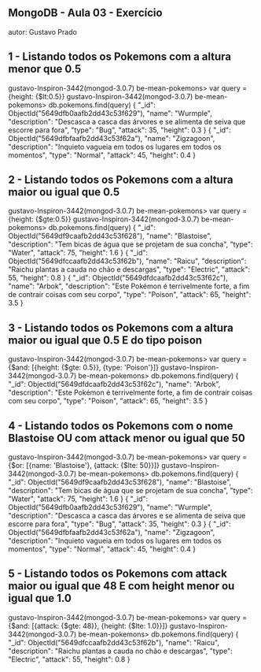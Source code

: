 ## MongoDB - Aula 03 - Exercício
autor: Gustavo Prado

## 1 - Listando todos os Pokemons com a altura menor que 0.5

gustavo-Inspiron-3442(mongod-3.0.7) be-mean-pokemons> var query = {height: {$lt:0.5}}
gustavo-Inspiron-3442(mongod-3.0.7) be-mean-pokemons> db.pokemons.find(query)
{
  "_id": ObjectId("5649dfb0aafb2dd43c53f629"),
  "name": "Wurmple",
  "description": "Descasca a casca das árvores e se alimenta de seiva que escorre para fora",
  "type": "Bug",
  "attack": 35,
  "height": 0.3
}
{
  "_id": ObjectId("5649dfbfaafb2dd43c53f62a"),
  "name": "Zigzagoon",
  "description": "Inquieto vagueia em todos os lugares em todos os momentos",
  "type": "Normal",
  "attack": 45,
  "height": 0.4
}



## 2 - Listando todos os Pokemons com a altura maior ou igual que 0.5

gustavo-Inspiron-3442(mongod-3.0.7) be-mean-pokemons> var query = {height: {$gte:0.5}}
gustavo-Inspiron-3442(mongod-3.0.7) be-mean-pokemons> db.pokemons.find(query)
{
  "_id": ObjectId("5649df9caafb2dd43c53f628"),
  "name": "Blastoise",
  "description": "Tem bicas de água que se projetam de sua concha",
  "type": "Water",
  "attack": 75,
  "height": 1.6
}
{
  "_id": ObjectId("5649dfccaafb2dd43c53f62b"),
  "name": "Raicu",
  "description": "Raichu plantas a cauda no chão e descargas",
  "type": "Electric",
  "attack": 55,
  "height": 0.8
}
{
  "_id": ObjectId("5649dfdcaafb2dd43c53f62c"),
  "name": "Arbok",
  "description": "Este Pokémon é terrivelmente forte, a fim de contrair coisas com seu corpo",
  "type": "Poison",
  "attack": 65,
  "height": 3.5
}


## 3 - Listando todos os Pokemons com a altura maior ou igual que 0.5 E do tipo poison

gustavo-Inspiron-3442(mongod-3.0.7) be-mean-pokemons> var query = {$and: [{height: {$gte: 0.5}}, {type: 'Poison'}]}
gustavo-Inspiron-3442(mongod-3.0.7) be-mean-pokemons> db.pokemons.find(query)
{
  "_id": ObjectId("5649dfdcaafb2dd43c53f62c"),
  "name": "Arbok",
  "description": "Este Pokémon é terrivelmente forte, a fim de contrair coisas com seu corpo",
  "type": "Poison",
  "attack": 65,
  "height": 3.5
}

## 4 - Listando todos os Pokemons com o nome Blastoise OU com attack menor ou igual que 50

gustavo-Inspiron-3442(mongod-3.0.7) be-mean-pokemons> var query = {$or: [{name: 'Blastoise'}, {attack: {$lte: 50}}]}
gustavo-Inspiron-3442(mongod-3.0.7) be-mean-pokemons> db.pokemons.find(query)
{
  "_id": ObjectId("5649df9caafb2dd43c53f628"),
  "name": "Blastoise",
  "description": "Tem bicas de água que se projetam de sua concha",
  "type": "Water",
  "attack": 75,
  "height": 1.6
}
{
  "_id": ObjectId("5649dfb0aafb2dd43c53f629"),
  "name": "Wurmple",
  "description": "Descasca a casca das árvores e se alimenta de seiva que escorre para fora",
  "type": "Bug",
  "attack": 35,
  "height": 0.3
}
{
  "_id": ObjectId("5649dfbfaafb2dd43c53f62a"),
  "name": "Zigzagoon",
  "description": "Inquieto vagueia em todos os lugares em todos os momentos",
  "type": "Normal",
  "attack": 45,
  "height": 0.4
}

## 5 - Listando todos os Pokemons com attack maior ou igual que 48 E com height menor ou igual que 1.0

gustavo-Inspiron-3442(mongod-3.0.7) be-mean-pokemons> var query = {$and: [{attack: {$gte: 48}}, {height: {$lte: 1.0}}]}
gustavo-Inspiron-3442(mongod-3.0.7) be-mean-pokemons> db.pokemons.find(query)
{
  "_id": ObjectId("5649dfccaafb2dd43c53f62b"),
  "name": "Raicu",
  "description": "Raichu plantas a cauda no chão e descargas",
  "type": "Electric",
  "attack": 55,
  "height": 0.8
}